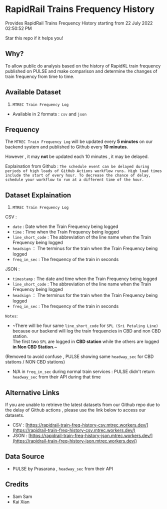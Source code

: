 # RapidRail Trains Frequency History
Provides RapidRail Trains Frequency History starting from 22 July 2022 02:50:52 PM 

Star this repo if it helps you!

## Why?
To allow public do analysis based on the history of RapidKL train frequency published on PULSE and make comparison and determine the changes of train frequency from time to time.

## Available Dataset
1. ```MTREC Train Frequency Log```
- Available in 2 formats  : ```csv``` and ```json```

## Frequency 
The ```MTREC Train Frequency Log``` will be updated every **5 minutes** on our backend system and published to Github every **10 minutes**. 

However , it may **not** be updated each 10 minutes , it may be delayed. 

Explaination from Github : ``The schedule event can be delayed during periods of high loads of GitHub Actions workflow runs. High load times include the start of every hour. To decrease the chance of delay, schedule your workflow to run at a different time of the hour.``

## Dataset Explaination
1. ```MTREC Train Frequency Log```

CSV : 
- ```date``` : Date when the Train Frequency being logged
- ```time``` : Time when the Train Frequency being logged
- ```line_short_code``` : The abbreviation of the line name when the Train Frequency being logged
- ```headsign``` ： The terminus for the train when the Train Frequency being logged
- ```freq_in_sec``` : The frequency of the train in seconds

JSON : 
- ```timestamp``` : The date and time when the Train Frequency being logged
- ```line_short_code``` : The abbreviation of the line name when the Train Frequency being logged
- ```headsign``` ： The terminus for the train when the Train Frequency being logged
- ```freq_in_sec``` : The frequency of the train in seconds


``Notes``:
- ~There will be four same ``line_short_code`` for ``SPL (Sri Petaling Line)`` because our backend will log the train frequencies in CBD and non CBD station. <br> The first two ``SPL`` are logged in **CBD station** while the others are logged **in Non CBD Station**.~ 

(Removed to avoid confuse , PULSE showing same ``headway_sec`` for CBD stations / NON CBD stations)

- N/A in ```freq_in_sec``` during normal train services : PULSE didn't return ``headway_sec`` from their API during that time

## Alternative Links
If you are unable to retrieve the latest datasets from our Github repo due to the delay of Github actions , please use the link below to access our datasets.

- CSV : [https://rapidrail-train-freq-history-csv.mtrec.workers.dev/](https://rapidrail-train-freq-history-csv.mtrec.workers.dev/)
- JSON : [https://rapidrail-train-freq-history-json.mtrec.workers.dev/](https://rapidrail-train-freq-history-json.mtrec.workers.dev/)

## Data Source
- PULSE by Prasarana , ``headway_sec`` from their API

## Credits
- Sam Sam
- Kai Xian


